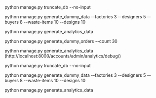 python manage.py truncate_db --no-input

python manage.py generate_dummy_data --factories 3 --designers 5 --buyers 8 --waste-items 10 --designs 10

python manage.py generate_analytics_data

python manage.py generate_dummy_orders --count 30

python manage.py generate_analytics_data (http://localhost:8000/accounts/admin/analytics/debug/)









python manage.py truncate_db --no-input

python manage.py generate_dummy_data --factories 3 --designers 5 --buyers 8 --waste-items 10 --designs 10


python manage.py generate_analytics_data

